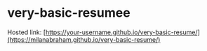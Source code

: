 # very-basic-resumee
Hosted link: [https://your-username.github.io/very-basic-resume/](https://milanabraham.github.io/very-basic-resume/)
